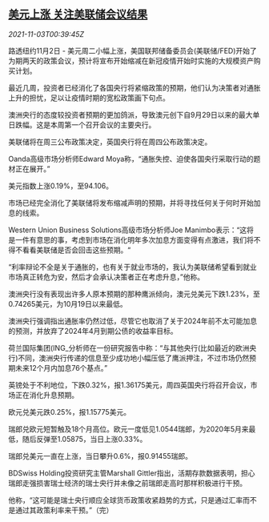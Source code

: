 <!--1635901263000-->
[美元上涨 关注美联储会议结果](https://cn.reuters.com/article/forex-close-1102-tues-idCNKBS2HO01E)
------

<div><i>2021-11-03T00:39:45Z</i></div><p>路透纽约11月2日 - 美元周二小幅上涨，美国联邦储备委员会(美联储/FED)开始了为期两天的政策会议，预计将宣布开始缩减在新冠疫情开始时实施的大规模资产购买计划。</p><p>最近几周，投资者已经消化了各国央行将紧缩政策的预期，他们认为决策者对通胀上升的担忧，足以让疫情时期的宽松政策画下句点。</p><p>澳洲央行的态度较投资者预期的更加鸽派，导致澳元创下自9月29日以来的最大单日跌幅。这是本周第一个召开会议的主要央行。</p><p>美联储将在周三公布政策决定，英国央行将在周四公布政策决定。</p><p>Oanda高级市场分析师Edward Moya称，“通胀失控、迫使各国央行采取行动的题材正在展开。”</p><p>美元指数上涨0.19%，至94.106。</p><p>市场已经完全消化了美联储将发布缩减声明的预期，并将寻找任何关于何时开始加息的线索。</p><p>Western Union Business Solutions高级市场分析师Joe Manimbo表示：“这将是一件有意思的事，考虑到市场在消化明年多次加息方面变得有点激进，我们将不得不看看美联储是否会回击这些预期。“</p><p>“利率辩论不全是关于通胀的，也有关于就业市场的，我认为美联储希望看到就业市场真正转危为安，然后才会承认决策者正在考虑升息，”他称。</p><p>澳洲央行没有表现出许多人原本预期的那种鹰派倾向，澳元兑美元下跌1.23%，至0.74265美元，为10月19日以来最低。</p><p>澳洲央行强调指出通胀率仍然过低，尽管它也取消了关于2024年前不太可能加息的预测，并放弃了2024年4月到期公债的收益率目标。</p><p>荷兰国际集团(ING_分析师在一份研究报告中称：“与其他央行(比如最近的欧洲央行)不同，澳洲央行传递的信息至少成功地小幅压低了鹰派押注，不过市场仍然预期未来12个月内加息76个基点。”</p><p>英镑处于不利地位，下跌0.32%，报1.36175美元，周四英国央行将召开会议，市场正在消化升息预期。</p><p>欧元兑美元跌0.25%，报1.15775美元。</p><p>瑞郎兑欧元短暂触及18个月高位。欧元一度低见1.0544瑞郎，为2020年5月来最低，随后反弹至1.05875，当日上涨0.33%。</p><p>瑞郎兑美元一直在上涨，当日攀升0.6%，报0.91455瑞郎。</p><p>BDSwiss Holding投资研究主管Marshall Gittler指出，活期存款数据表明，担心瑞郎走强损害瑞士经济的瑞士央行并未像之前瑞郎走高时那样积极进行干预。</p><p>他称，“这可能是瑞士央行顺应全球货币政策收紧趋势的方式，只是通过汇率而不是通过其政策利率来干预。”（完）</p>
